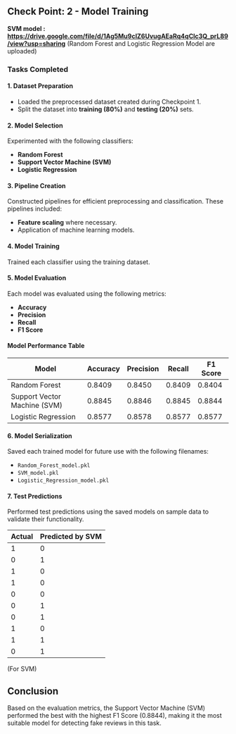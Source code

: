 ## **Check Point: 2 - Model Training**

**SVM model : https://drive.google.com/file/d/1Ag5Mu9cIZ6UvugAEaRq4qClc3Q_prL89/view?usp=sharing**
(Random Forest and Logistic Regression Model are uploaded)

### **Tasks Completed**

#### 1. Dataset Preparation
- Loaded the preprocessed dataset created during Checkpoint 1.
- Split the dataset into **training (80%)** and **testing (20%)** sets.

#### 2. Model Selection
Experimented with the following classifiers:
- **Random Forest**
- **Support Vector Machine (SVM)**
- **Logistic Regression**

#### 3. Pipeline Creation
Constructed pipelines for efficient preprocessing and classification. These pipelines included:
- **Feature scaling** where necessary.
- Application of machine learning models.

#### 4. Model Training
Trained each classifier using the training dataset.

#### 5. Model Evaluation
Each model was evaluated using the following metrics:
- **Accuracy**
- **Precision**
- **Recall**
- **F1 Score**

#### **Model Performance Table**
| **Model**                  | **Accuracy** | **Precision** | **Recall** | **F1 Score** |
|----------------------------|--------------|---------------|------------|--------------|
| Random Forest              | 0.8409       | 0.8450        | 0.8409     | 0.8404       |
| Support Vector Machine (SVM) | 0.8845       | 0.8846        | 0.8845     | 0.8844       |
| Logistic Regression        | 0.8577       | 0.8578        | 0.8577     | 0.8577       |

#### 6. Model Serialization
Saved each trained model for future use with the following filenames:
- `Random_Forest_model.pkl`
- `SVM_model.pkl`
- `Logistic_Regression_model.pkl`

#### 7. Test Predictions
Performed test predictions using the saved models on sample data to validate their functionality.

| Actual | Predicted by SVM |
|--------|------------------|
| 1      | 0                |
| 0      | 1                |
| 1      | 0                |
| 1      | 0                |
| 0      | 0                |
| 0      | 1                |
| 0      | 1                |
| 1      | 0                |
| 1      | 1                |
| 0      | 1                |
(For SVM)


## Conclusion
Based on the evaluation metrics, the Support Vector Machine (SVM) performed the best with the highest F1 Score (0.8844), making it the most suitable model for detecting fake reviews in this task.

